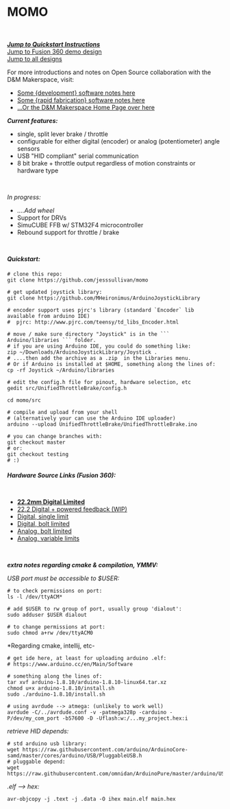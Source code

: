 # MOMO

<br>

[***Jump to Quickstart Instructions***](#quickstart)  
[Jump to Fusion 360 demo design](https://myhub.autodesk360.com/ue2819a04/shares/public/SH56a43QTfd62c1cd9685adc521b7499dd97) <br>
[Jump to all designs](#drawings)
<br>

For more introductions and notes on Open Source collaboration with the D&M Makerspace, visit:       
- [Some {development} software notes here](https://github.com/PSU-HC/home-wiki/wiki/Developer-Student-Software)
- [Some {rapid fabrication} software notes here](https://github.com/PSU-HC/home-wiki/wiki/CAD-CAM-Student-Software)
- [...Or the D&M Makerspace Home Page over here](https://makerspace.plymouthcreate.net/)
 
 
***Current features:***           
        
- single, split lever brake / throttle        
- configurable for either digital (encoder) or analog (potentiometer) angle sensors
- USB "HID compliant" serial communication 
- 8 bit brake + throttle output regardless of motion constraints or hardware type   

<br>

*In progress:*
- *....Add wheel* 
- Support for DRVs
- SimuCUBE FFB w/ STM32F4 microcontroller
- Rebound support for throttle / brake   

<br>     

***Quickstart:***   <br>

<h4 id="quickstart"> </h4>     

```shell script
# clone this repo:
git clone https://github.com/jesssullivan/momo 

# get updated joystick library:
git clone https://github.com/MHeironimus/ArduinoJoystickLibrary 

# encoder support uses pjrc's library (standard `Encoder` lib available from arduino IDE)
#  pjrc: http://www.pjrc.com/teensy/td_libs_Encoder.html

# move / make sure directory "Joystick" is in the ``` Arduino/libraries ``` folder.  
# if you are using Arduino IDE, you could do something like:
zip ~/Downloads/ArduinoJoystickLibrary/Joystick .
# ....then add the archive as a .zip  in the Libraries menu.  
# Or if Arduino is installed at $HOME, something along the lines of:
cp -rf Joystick ~/Arduino/libraries 

# edit the config.h file for pinout, hardware selection, etc
gedit src/UnifiedThrottleBrake/config.h

cd momo/src

# compile and upload from your shell
# (alternatively your can use the Arduino IDE uploader)
arduino --upload UnifiedThrottleBrake/UnifiedThrottleBrake.ino

# you can change branches with:
git checkout master
# or:
git checkout testing
# :)
```
    
<h4 id="drawings"> </h4>     

***Hardware Source Links (Fusion 360):***

<br>
 
- **[22.2mm Digital Limited](https://myhub.autodesk360.com/ue2819a04/shares/public/SH56a43QTfd62c1cd9685adc521b7499dd97)**  
- [22.2 Digital + powered feedback (WIP)](https://myhub.autodesk360.com/ue2819a04/shares/public/SH56a43QTfd62c1cd9680486105b49c7f3c5)
- [Digital, single limit](https://myhub.autodesk360.com/ue2819a04/shares/public/SH56a43QTfd62c1cd968133e296ee005ddd1)
- [Digital, bolt limited](https://myhub.autodesk360.com/ue2819a04/shares/public/SH56a43QTfd62c1cd9682a1ff9148d0f03e5)
- [Analog, bolt limited](https://a360.co/2Rb2a1w)
- [Analog, variable limits](https://a360.co/30D7Ft9)

<br>
    
***extra notes regarding cmake & compilation, YMMV:***     
    
*USB port must be accessible to $USER:*
```
# to check permissions on port:
ls -l /dev/ttyACM*

# add $USER to rw group of port, usually group 'dialout':
sudo adduser $USER dialout

# to change permissions at port:
sudo chmod a+rw /dev/ttyACM0
```
    
*Regarding cmake, intellij, etc-
    
```shell script
# get ide here, at least for uploading arduino .elf:
# https://www.arduino.cc/en/Main/Software

# something along the lines of:
tar xvf arduino-1.8.10/arduino-1.8.10-linux64.tar.xz 
chmod u+x arduino-1.8.10/install.sh
sudo ./arduino-1.8.10/install.sh

# using avrdude --> atmega: (unlikely to work well)
avrdude -C/../avrdude.conf -v -patmega328p -carduino -P/dev/my_com_port -b57600 -D -Uflash:w:/...my_project.hex:i
``` 
    
*retrieve HID depends:*
```shell script
# std arduino usb library:
wget https://raw.githubusercontent.com/arduino/ArduinoCore-samd/master/cores/arduino/USB/PluggableUSB.h
# pluggable depend:
wget https://raw.githubusercontent.com/omnidan/ArduinoPure/master/arduino/USBAPI.h
```
    
*.elf --> hex:*
``` shell script
avr-objcopy -j .text -j .data -O ihex main.elf main.hex
```     
